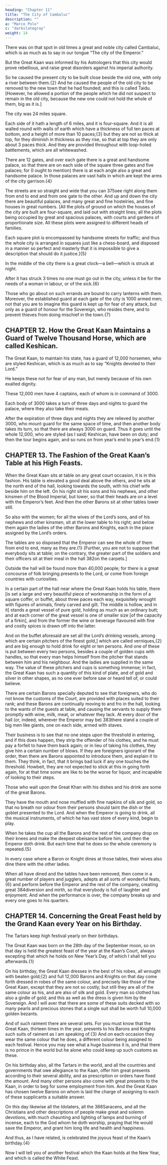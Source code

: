 ```yaml
---
heading: "Chapter 11"
title: "The City of Cambaluc"
description: ""
a: "Marco Polo"
c: "darkslategray"
weight: 14
---
```



There was on that spot in old times a great and noble city called Cambaluc, which is as much as to say in our tongue “The city of the Emperor.”

But the Great Kaan was informed by his Astrologers that this city would prove rebellious, and raise great disorders against his imperial authority. 

So he caused the present city to be built close beside the old one, with only a river between them.{2} And he caused the people of the old city to be removed to the new town that he had founded; and this is called Taidu. [However, he allowed a portion of the people which he did not suspect to remain in the old city, because the new one could not hold the whole of them, big as it is.]

The city was 24 miles square. 

Each side of it hath a length of 6 miles, and it is four-square. And it is all walled round with walls of earth which have a thickness of full ten paces at bottom, and a height of more than 10 paces;{3} but they are not so thick at top, for they diminish in thickness as they rise, so that at top they are only about 3 paces thick. And they are provided throughout with loop-holed battlements, which are all whitewashed.

There are 12 gates, and over each gate there is a great and handsome palace, so that there are on each side of the square three gates and five palaces; for (I ought to mention) there is at each angle also a great and handsome palace. In those palaces are vast halls in which are kept the arms of the city garrison.{4}

The streets are so straight and wide that you can 375see right along them from end to end and from one gate to the other. And up and down the city there are beautiful palaces, and many great and fine hostelries, and fine houses in great numbers. [All the plots of ground on which the houses of the city are built are four-square, and laid out with straight lines; all the plots being occupied by great and spacious palaces, with courts and gardens of proportionate size. All these plots were assigned to different heads of families. 

Each square plot is encompassed by handsome streets for traffic; and thus the whole city is arranged in squares just like a chess-board, and disposed in a manner so perfect and masterly that it is impossible to give a description that should do it justice.]{5}

In the middle of the city there is a great clock—a bell—which is struck at night.

After it has struck 3 times no one must go out in the city, unless it be for the needs of a woman in labour, or of the sick.{6} 

Those who go about on such errands are bound to carry lanterns with them. Moreover, the established guard at each gate of the city is 1000 armed men; not that you are to imagine this guard is kept up for fear of any attack, but only as a guard of honour for the Sovereign, who resides there, and to prevent thieves from doing mischief in the town.{7}



## CHAPTER 12. How the Great Kaan Maintains a Guard of Twelve Thousand Horse, which are called Keshican.

The Great Kaan, to maintain his state, has a guard of 12,000 horsemen, who are styled Keshican, which is as much as to say “Knights devoted to their Lord.” 

He keeps these not for fear of any man, but merely because of his own exalted dignity.

These 12,000 men have 4 captains, each of whom is in command of 3000.

Each body of 3000 takes a turn of three days and nights to guard the palace, where they also take their meals. 

After the expiration of three days and nights they are relieved by another 3000, who mount guard for the same space of time, and then another body takes its turn, so that there are always 3000 on guard. Thus it goes until the whole 12,000, who are styled (as I said) Keshican, have been on duty; and then the tour begins again, and so runs on from year’s end to year’s end.{1}



## CHAPTER 13. The Fashion of the Great Kaan’s Table at his High Feasts.

When the Great Kaan sits at table on any great court occasion, it is in this fashion. His table is elevated a good deal above the others, and he sits at the north end of the hall, looking towards the south, with his chief wife beside him on the left. On his right sit his sons and his nephews, and other kinsmen of the Blood Imperial, but lower, so that their heads are on a level with the Emperor’s feet. And then the other Barons sit at other tables lower still. 

So also with the women; for all the wives of the Lord’s sons, and of his nephews and other kinsmen, sit at the lower table to his right; and below them again the ladies of the other Barons and Knights, each in the place assigned by the Lord’s orders. 

The tables are so disposed that the Emperor can see the whole of them from end to end, many as they are.{1} [Further, you are not to suppose that everybody sits at table; on the contrary, the greater part of the soldiers and their officers sit at their meal in the hall 382on the carpets.] 

Outside the hall will be found more than 40,000 people; for there is a great concourse of folk bringing presents to the Lord, or come from foreign countries with curiosities.

In a certain part of the hall near where the Great Kaan holds his table, there [is set a large and very beautiful piece of workmanship in the form of a square coffer, or buffet, about three paces each way, exquisitely wrought with figures of animals, finely carved and gilt. The middle is hollow, and in it] stands a great vessel of pure gold, holding as much as an ordinary butt; and at each corner of the great vessel is one of smaller size [of the capacity of a firkin], and from the former the wine or beverage flavoured with fine and costly spices is drawn off into the latter.

And on the buffet aforesaid are set all the Lord’s drinking vessels, among which are certain pitchers of the finest gold,] which are called verniques,{2} and are big enough to hold drink for eight or ten persons. And one of these is put between every two persons, besides a couple of golden cups with handles, so that every man helps himself from the pitcher that stands between him and his neighbour. And the ladies are supplied in the same way. The value of these pitchers and cups is something immense; in fact, the Great Kaan has such a quantity of this kind of plate, and of gold and silver in other shapes, as no one ever before saw or heard tell of, or could believe.

There are certain Barons specially deputed to see that foreigners, who do not know the customs of the Court, are provided with places suited to their rank; and these Barons are continually moving to and fro in the hall, looking to the wants of the guests at table, and causing the servants to supply them promptly with wine, milk, meat, or whatever they lack. At every door of the hall (or, indeed, wherever the Emperor may be) 383there stand a couple of big men like giants, one on each side, armed with staves. 

Their business is to see that no one steps upon the threshold in entering, and if this does happen, they strip the offender of his clothes, and he must pay a forfeit to have them back again; or in lieu of taking his clothes, they give him a certain number of blows. If they are foreigners ignorant of the order, then there are Barons appointed to introduce them, and explain it to them. They think, in fact, that it brings bad luck if any one touches the threshold. Howbeit, they are not expected to stick at this in going forth again, for at that time some are like to be the worse for liquor, and incapable of looking to their steps.

Those who wait upon the Great Khan with his dishes and his drink are some of the great Barons.

They have the mouth and nose muffled with fine napkins of silk and gold, so that no breath nor odour from their persons should taint the dish or the goblet presented to the Lord. And when the Emperor is going to drink, all the musical instruments, of which he has vast store of every kind, begin to play.

When he takes the cup all the Barons and the rest of the company drop on their knees and make the deepest obeisance before him, and then the Emperor doth drink. But each time that he does so the whole ceremony is repeated.{5}

In every case where a Baron or Knight dines at those tables, their wives also dine there with the other ladies. 

When all have dined and the tables have been removed, then come in a great number of players and jugglers, adepts at all sorts of wonderful feats,{6} and perform before the Emperor and the rest of the company, creating great 384diversion and mirth, so that everybody is full of laughter and enjoyment. And when the performance is over, the company breaks up and every one goes to his quarters.


## CHAPTER 14. Concerning the Great Feast held by the Grand Kaan every Year on his Birthday.

The Tartars keep high festival yearly on their birthdays. 

The Great Kaan was born on the 28th day of the September moon, so on that day is held the greatest feast of the year at the Kaan’s Court, always excepting that which he holds on New Year’s Day, of which I shall tell you afterwards.{1}

On his birthday, the Great Kaan dresses in the best of his robes, all wrought with beaten gold;{2} and full 12,000 Barons and Knights on that day come forth dressed in robes of the same colour, and precisely like those of the Great Kaan, except that they are not so costly; but still they are all of the same colour as his, and are also of silk and gold. Every man so clothed has also a girdle of gold; and this as well as the dress is given him by the Sovereign. And I will aver that there are some of these suits decked with so many pearls and precious stones that a single suit shall be worth full 10,000 golden bezants.

And of such raiment there are several sets. For you must know that the Great Kaan, thirteen times in the year, presents to his Barons and Knights such suits of raiment as I am speaking of.{3} And on each occasion they wear the same colour that he does, a different colour being assigned to each festival. Hence you may see what a huge business it is, and that there is no prince in the world but he alone who could keep up such customs as these.

On his birthday also, all the Tartars in the world, and all the countries and governments that owe allegiance to the Kaan, offer him great presents according to their several ability, and as prescription or orders have fixed the amount. And many other persons also come with great presents to the Kaan, in order to beg for some employment from him. And the Great Kaan has chosen twelve Barons on whom is laid the charge of assigning to each of these supplicants a suitable answer.

On this day likewise all the Idolaters, all the 388Saracens, and all the Christians and other descriptions of people make great and solemn devotions, with much chaunting and lighting of lamps and burning of incense, each to the God whom he doth worship, praying that He would save the Emperor, and grant him long life and health and happiness.

And thus, as I have related, is celebrated the joyous feast of the Kaan’s birthday.{4}

Now I will tell you of another festival which the Kaan holds at the New Year, and which is called the White Feast.
